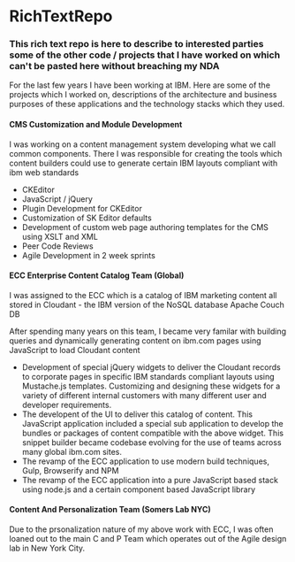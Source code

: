 # RichTextRepo

<h3>This rich text repo is here to describe to interested parties some of the other code / projects that I have worked on which can't be pasted here without breaching my NDA</h3>

<p>For the last few years I have been working at IBM. Here are some of the projects which I worked on, descriptions of the architecture and business purposes of these applications and the technology stacks which they used.</p>

<h4>CMS Customization and Module Development</h4>
<p>I was working on a content management system developing what we call common components. There I was responsible for creating the tools which content builders could use to generate certain IBM layouts compliant with ibm web standards</p>
<ul>
<li>CKEditor</li>
<li>JavaScript / jQuery</li>
<li>Plugin Development for CKEditor</li>
<li>Customization of SK Editor defaults</li>
<li>Development of custom web page authoring templates for the CMS using XSLT and XML</li>
<li>Peer Code Reviews</li>
<li>Agile Development in 2 week sprints</li>
</ul>


<h4>ECC Enterprise Content Catalog Team (Global)</h4>
<p>I was assigned to the ECC which is a catalog of IBM marketing content all stored in Cloudant - the IBM version of the NoSQL database Apache Couch DB</p>
<p>After spending many years on this team, I became very familar with building queries and dynamically generating content on ibm.com pages using JavaScript to load Cloudant content</p>
<ul>
<li>Development of special jQuery widgets to deliver the Cloudant records to corporate pages in specific IBM standards compliant layouts using Mustache.js templates. Customizing and designing these widgets for a variety of different internal customers with many different user and developer requirements.</li>
<li>The developent of the UI to deliver this catalog of content. This JavaScript application included a special sub application to develop the bundles or packages of content compatible with the above widget. This snippet builder became codebase evolving for the use of teams across many global ibm.com sites.</li>
<li>The revamp of the ECC application to use modern build techniques, Gulp, Browserify and NPM</li>
<li>The revamp of the ECC application into a pure JavaScript based stack using node.js and a certain component based JavaScript library</li>
</ul>

<h4>Content And Personalization Team (Somers Lab NYC)</h4>
<p>Due to the prsonalization nature of my above work with ECC, I was often loaned out to the main C and P Team which operates out of the Agile design lab in New York City.</p>
